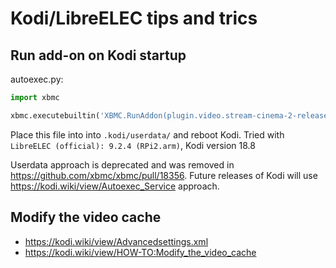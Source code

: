 # Kodi/LibreELEC tips and trics

## Run add-on on Kodi startup

autoexec.py:
```python
import xbmc

xbmc.executebuiltin('XBMC.RunAddon(plugin.video.stream-cinema-2-release)')
```

Place this file into into `.kodi/userdata/` and reboot Kodi.
Tried with `LibreELEC (official): 9.2.4 (RPi2.arm)`, Kodi version 18.8

Userdata approach is deprecated and was removed in https://github.com/xbmc/xbmc/pull/18356.
Future releases of Kodi will use https://kodi.wiki/view/Autoexec_Service approach.

## Modify the video cache
 - https://kodi.wiki/view/Advancedsettings.xml
 - https://kodi.wiki/view/HOW-TO:Modify_the_video_cache